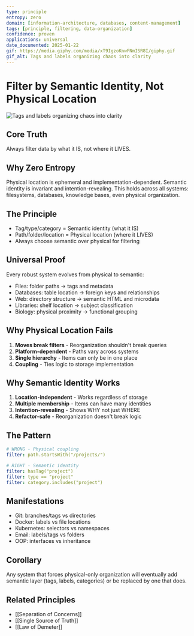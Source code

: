 ```yaml
---
type: principle
entropy: zero
domain: [information-architecture, databases, content-management]
tags: [principle, filtering, data-organization]
confidence: proven
applications: universal
date_documented: 2025-01-22
gif: https://media.giphy.com/media/xT9IgzoKnwFNmISR8I/giphy.gif
gif_alt: Tags and labels organizing chaos into clarity
---
```


# Filter by Semantic Identity, Not Physical Location

![Tags and labels organizing chaos into clarity](https://media.giphy.com/media/xT9IgzoKnwFNmISR8I/giphy.gif)

## Core Truth
Always filter data by what it IS, not where it LIVES.

## Why Zero Entropy
Physical location is ephemeral and implementation-dependent. Semantic identity is invariant and intention-revealing. This holds across all systems: filesystems, databases, knowledge bases, even physical organization.

## The Principle
- Tag/type/category = Semantic identity (what it IS)
- Path/folder/location = Physical location (where it LIVES)
- Always choose semantic over physical for filtering

## Universal Proof
Every robust system evolves from physical to semantic:
- Files: folder paths → tags and metadata
- Databases: table location → foreign keys and relationships  
- Web: directory structure → semantic HTML and microdata
- Libraries: shelf location → subject classification
- Biology: physical proximity → functional grouping

## Why Physical Location Fails
1. **Moves break filters** - Reorganization shouldn't break queries
2. **Platform-dependent** - Paths vary across systems
3. **Single hierarchy** - Items can only be in one place
4. **Coupling** - Ties logic to storage implementation

## Why Semantic Identity Works
1. **Location-independent** - Works regardless of storage
2. **Multiple membership** - Items can have many identities
3. **Intention-revealing** - Shows WHY not just WHERE
4. **Refactor-safe** - Reorganization doesn't break logic

## The Pattern
```yaml
# WRONG - Physical coupling
filter: path.startsWith("/projects/")

# RIGHT - Semantic identity  
filter: hasTag("project")
filter: type == "project"
filter: category.includes("project")
```

## Manifestations
- Git: branches/tags vs directories
- Docker: labels vs file locations
- Kubernetes: selectors vs namespaces
- Email: labels/tags vs folders
- OOP: interfaces vs inheritance

## Corollary
Any system that forces physical-only organization will eventually add semantic layer (tags, labels, categories) or be replaced by one that does.

## Related Principles
- [[Separation of Concerns]]
- [[Single Source of Truth]]
- [[Law of Demeter]]